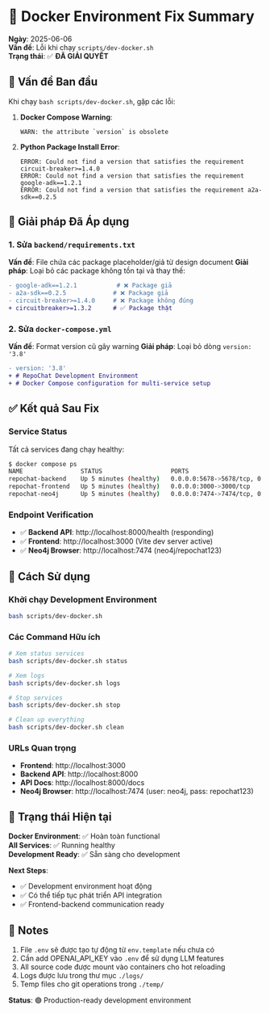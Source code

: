 # 🔧 Docker Environment Fix Summary

**Ngày**: 2025-06-06  
**Vấn đề**: Lỗi khi chạy `scripts/dev-docker.sh`  
**Trạng thái**: ✅ **ĐÃ GIẢI QUYẾT**

## 🐛 Vấn đề Ban đầu

Khi chạy `bash scripts/dev-docker.sh`, gặp các lỗi:

1. **Docker Compose Warning**:
   ```
   WARN: the attribute `version` is obsolete
   ```

2. **Python Package Install Error**:
   ```
   ERROR: Could not find a version that satisfies the requirement circuit-breaker>=1.4.0
   ERROR: Could not find a version that satisfies the requirement google-adk==1.2.1  
   ERROR: Could not find a version that satisfies the requirement a2a-sdk==0.2.5
   ```

## 🔧 Giải pháp Đã Áp dụng

### 1. Sửa `backend/requirements.txt`

**Vấn đề**: File chứa các package placeholder/giả từ design document
**Giải pháp**: Loại bỏ các package không tồn tại và thay thế:

```diff
- google-adk==1.2.1           # ❌ Package giả  
- a2a-sdk==0.2.5             # ❌ Package giả
- circuit-breaker>=1.4.0     # ❌ Package không đúng
+ circuitbreaker>=1.3.2      # ✅ Package thật
```

### 2. Sửa `docker-compose.yml`

**Vấn đề**: Format version cũ gây warning
**Giải pháp**: Loại bỏ dòng `version: '3.8'`

```diff
- version: '3.8'
+ # RepoChat Development Environment
+ # Docker Compose configuration for multi-service setup
```

## ✅ Kết quả Sau Fix

### Service Status
Tất cả services đang chạy healthy:

```bash
$ docker compose ps
NAME                STATUS                   PORTS
repochat-backend    Up 5 minutes (healthy)   0.0.0.0:5678->5678/tcp, 0.0.0.0:8000->8000/tcp
repochat-frontend   Up 5 minutes (healthy)   0.0.0.0:3000->3000/tcp  
repochat-neo4j      Up 5 minutes (healthy)   0.0.0.0:7474->7474/tcp, 0.0.0.0:7687->7687/tcp
```

### Endpoint Verification
- ✅ **Backend API**: http://localhost:8000/health (responding)
- ✅ **Frontend**: http://localhost:3000 (Vite dev server active)  
- ✅ **Neo4j Browser**: http://localhost:7474 (neo4j/repochat123)

## 🚀 Cách Sử dụng

### Khởi chạy Development Environment
```bash
bash scripts/dev-docker.sh
```

### Các Command Hữu ích
```bash
# Xem status services
bash scripts/dev-docker.sh status

# Xem logs
bash scripts/dev-docker.sh logs

# Stop services  
bash scripts/dev-docker.sh stop

# Clean up everything
bash scripts/dev-docker.sh clean
```

### URLs Quan trọng
- **Frontend**: http://localhost:3000
- **Backend API**: http://localhost:8000
- **API Docs**: http://localhost:8000/docs
- **Neo4j Browser**: http://localhost:7474 (user: neo4j, pass: repochat123)

## 🎯 Trạng thái Hiện tại

**Docker Environment**: ✅ Hoàn toàn functional  
**All Services**: ✅ Running healthy  
**Development Ready**: ✅ Sẵn sàng cho development

**Next Steps**: 
- ✅ Development environment hoạt động  
- ✅ Có thể tiếp tục phát triển API integration
- ✅ Frontend-backend communication ready

## 📝 Notes

1. File `.env` sẽ được tạo tự động từ `env.template` nếu chưa có
2. Cần add OPENAI_API_KEY vào `.env` để sử dụng LLM features
3. All source code được mount vào containers cho hot reloading
4. Logs được lưu trong thư mục `./logs/`
5. Temp files cho git operations trong `./temp/`

**Status**: 🟢 Production-ready development environment 